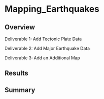 # Mapping_Earthquakes

## Overview
Deliverable 1: Add Tectonic Plate Data

Deliverable 2: Add Major Earthquake Data

Deliverable 3: Add an Additional Map

## Results

## Summary
